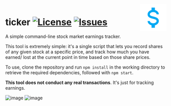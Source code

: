 <img src="resources/currency-usd.png" align="right" height="84" />

# ticker [![License](https://img.shields.io/github/license/the-sink/ticker)](https://github.com/the-sink/ticker/blob/main/LICENSE) [![Issues](https://img.shields.io/github/issues/the-sink/ticker)](https://github.com/the-sink/ticker/issues)

A simple command-line stock market earnings tracker.

This tool is extremely simple: it's a single script that lets you record shares of any given stock at a specific price, and track how much you have earned/ lost at the current point in time based on those share prices.

To use, clone the repository and run ``npm install`` in the working directory to retrieve the required dependencies, followed with ``npm start``.

**This tool does not conduct any real transactions**. It's just for tracking earnings.

![image](https://user-images.githubusercontent.com/18225391/121231086-d4e46000-c844-11eb-97a7-31db14715cf3.png)
![image](https://user-images.githubusercontent.com/18225391/121296052-dc3b5600-c8a4-11eb-8850-90cc9135e400.png)
